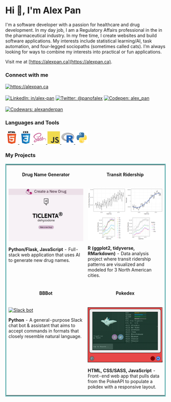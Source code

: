 

<h1>Hi 👋, I'm Alex Pan</h1>
<p>I'm a software developer with a passion for healthcare and drug development. In my day job, I am a Regulatory Affairs professional in the in the pharmaceutical industry. In my free time, I create websites and build software applications. My interests include statistical learning/AI, task automation, and four-legged sociopaths (sometimes called cats). I’m always looking for ways to combine my interests into practical or fun applications.</p>

Visit me at [https://alexpan.ca](https://alexpan.ca).

<h3 align="left">Connect with me</h3>
<p align="left">
<a href="https://alexpan.ca"> <img align="center" src='https://user-images.githubusercontent.com/26422273/166341406-a1c7f8e6-82e5-43e4-9be8-1f5befeeb1c3.svg' alt='https://alexpan.ca' height='30'/></a>
  <br>
  <br>
  <a href="https://linkedin.com/in/alex-pan" target="blank"><img align="center" src="https://raw.githubusercontent.com/rahuldkjain/github-profile-readme-generator/master/src/images/icons/Social/linked-in-alt.svg" alt="LinkedIn: in/alex-pan" height="30" width="40" /></a>
<a href="https://twitter.com/panofalex" target="blank"><img align="center" src="https://raw.githubusercontent.com/rahuldkjain/github-profile-readme-generator/master/src/images/icons/Social/twitter.svg" alt="Twitter: @panofalex" height="30" width="40" /></a>
  <a href="https://codepen.io/alex_pan" target="blank"><img align="center" src="https://raw.githubusercontent.com/rahuldkjain/github-profile-readme-generator/master/src/images/icons/Social/codepen.svg" alt="Codepen: alex_pan" height="30" width="40" /></a>
<br>
<br>
<a href='https://www.codewars.com/users/alexanderpan'><img align="center" src=https://www.codewars.com/users/alexanderpan/badges/micro alt="Codewars: alexanderpan"></a>
</p>


<h3 align="left">Languages and Tools</h3>
<p align="left">
<a href="https://www.w3.org/html/" target="_blank" rel="noreferrer"> <img src="https://raw.githubusercontent.com/devicons/devicon/master/icons/html5/html5-original-wordmark.svg" alt="html5" width="40" height="40"/> </a>
<a href="https://www.w3schools.com/css/" target="_blank" rel="noreferrer"> <img src="https://raw.githubusercontent.com/devicons/devicon/master/icons/css3/css3-original-wordmark.svg" alt="css3" width="40" height="40"/> </a> 
<a href="https://sass-lang.com" target="_blank" rel="noreferrer"> <img src="https://raw.githubusercontent.com/devicons/devicon/master/icons/sass/sass-original.svg" alt="sass" width="40" height="40"/> </a>
<a href="https://developer.mozilla.org/en-US/docs/Web/JavaScript" target="_blank" rel="noreferrer"> <img src="https://raw.githubusercontent.com/devicons/devicon/master/icons/javascript/javascript-original.svg" alt="javascript" width="40" height="40"/> </a> 
<a href="https://www.r-project.org/" target="_blank" rel="noreferrer"> <img src="https://github.com/devicons/devicon/blob/master/icons/r/r-original.svg" alt="R" width="40" height="40"/> </a> 
<a href="https://www.python.org" target="_blank" rel="noreferrer"> <img src="https://raw.githubusercontent.com/devicons/devicon/master/icons/python/python-original.svg" alt="python" width="40" height="40"/> </a> 
</p>

<h3 align="left">My Projects</h3>

<table bordercolor="#66b2b2">
    <tr>
    <td width="50%" valign="top">
      <h4 align="center">Drug Name Generator</h4>
        <br />
      <a target="_blank" href="https://jabberwocky.alexpan.ca/">
            <img src="https://github.com/pan-alex/pan-alex/blob/main/drug-name-generator.png"alt="Drug Name Generator"/>
      </a>
        <p><strong>Python/Flask, JavaScript</strong> - Full-stack web application that uses AI to generate new drug names.</p>
    </td>
      
   <td width="50%" valign="top">
      <h4 align="center">Transit Ridership</h4>
        <br />
        <a target="_blank" href="https://github.com/pan-alex/Transit_Ridership">
            <img src="https://github.com/pan-alex/pan-alex/blob/main/transit-ridership.png" width="100%" alt="Transit Ridership"/>
        </a>
        <p><strong>R (ggplot2, tidyverse, RMarkdown)</strong> -  Data analysis project where transit ridership patterns are visualized and modeled for 3 North American cities.</p>
    </td>
  </tr>
  <tr>    
    <td width="50%" valign="top">
      <h4 align="center">BBBot</h4>
        <br />
        <a target="_blank" href="https://github.com/pan-alex/slack_bot">
            <img src="https://github.com/pan-alex/slack_bot/raw/master/bbbot%20chat.png" width="100%" alt="Slack bot"/>
        </a>
      <p><strong>Python</strong> - A general-purpose Slack chat bot & assistant that aims to accept commands in formats that closely resemble natural language.</p>
    </td>
    <td width="50%" valign="top">
      <h4 align="center">Pokedex</h4>
        <br />
        <a target="_blank" href="https://github.com/pan-alex/pokedex">
            <img src="https://github.com/pan-alex/pokedex/blob/main/hero.png" width="100%" alt="Pokedex"/>
        </a>
        <p><strong>HTML, CSS/SASS, JavaScript</strong> - Front-end web app that pulls data from the PokeAPI to populate a pokdex with a responsive layout.</p>
    </td>
  </tr>
</table>


